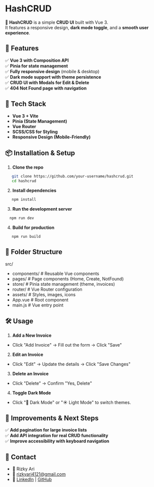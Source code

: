 # **HashCRUD**

🚀 **HashCRUD** is a simple **CRUD UI** built with Vue 3.  
It features a responsive design, **dark mode toggle**, and a **smooth user experience**.

## **📌 Features**
✅ **Vue 3 with Composition API**  
✅ **Pinia for state management**  
✅ **Fully responsive design** (mobile & desktop)  
✅ **Dark mode support with theme persistence**  
✅ **CRUD UI with Modals for Edit & Delete**  
✅ **404 Not Found page with navigation**  

## **🔧 Tech Stack**
- **Vue 3 + Vite**
- **Pinia (State Management)**
- **Vue Router**
- **SCSS/CSS for Styling**
- **Responsive Design (Mobile-Friendly)**

## **📦 Installation & Setup**
1. **Clone the repo** 
```sh
   git clone https://github.com/your-username/hashcrud.git
   cd hashcrud
```

2. **Install dependencies** 
```sh
   npm install
```

3. **Run the development server** 
```sh
  npm run dev
```

4. **Build for production** 
```sh
   npm run build
```

## **📄 Folder Structure**
src/
- components/       # Reusable Vue components
- pages/            # Page components (Home, Create, NotFound)
- store/            # Pinia state management (theme, invoices)
- router/           # Vue Router configuration
- assets/           # Styles, images, icons
- App.vue           # Root component
- main.js           # Vue entry point

## **🛠 Usage**
1. **Add a New Invoice**
- Click "Add Invoice" → Fill out the form → Click "Save"
2. **Edit an Invoice**
- Click "Edit" → Update the details → Click "Save Changes"
3. **Delete an Invoice**
- Click "Delete" → Confirm "Yes, Delete"
4. **Toggle Dark Mode**
- Click "🌙 Dark Mode" or "☀️ Light Mode" to switch themes.

## **🎯 Improvements & Next Steps**
✅ **Add pagination for large invoice lists**  
✅ **Add API integration for real CRUD functionality**  
✅ **Improve accessibility with keyboard navigation**  

## **📩 Contact**
- 💼 Rizky Ari
- 📧 rizkyari4121@gmail.com
- 🔗 [LinkedIn](https://www.linkedin.com/in/rizkyarihar/) | [GitHub](https://github.com/rizkyari)
